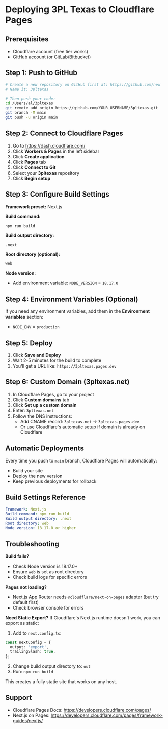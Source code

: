 # Deploying 3PL Texas to Cloudflare Pages

## Prerequisites
- Cloudflare account (free tier works)
- GitHub account (or GitLab/Bitbucket)

## Step 1: Push to GitHub

```bash
# Create a new repository on GitHub first at: https://github.com/new
# Name it: 3pltexas

# Then push your code:
cd /Users/al/3pltexas
git remote add origin https://github.com/YOUR_USERNAME/3pltexas.git
git branch -M main
git push -u origin main
```

## Step 2: Connect to Cloudflare Pages

1. Go to https://dash.cloudflare.com/
2. Click **Workers & Pages** in the left sidebar
3. Click **Create application**
4. Click **Pages** tab
5. Click **Connect to Git**
6. Select your **3pltexas** repository
7. Click **Begin setup**

## Step 3: Configure Build Settings

**Framework preset:** Next.js

**Build command:**
```bash
npm run build
```

**Build output directory:**
```
.next
```

**Root directory (optional):**
```
web
```

**Node version:**
- Add environment variable: `NODE_VERSION` = `18.17.0`

## Step 4: Environment Variables (Optional)

If you need any environment variables, add them in the **Environment variables** section:

- `NODE_ENV` = `production`

## Step 5: Deploy

1. Click **Save and Deploy**
2. Wait 2-5 minutes for the build to complete
3. You'll get a URL like: `https://3pltexas.pages.dev`

## Step 6: Custom Domain (3pltexas.net)

1. In Cloudflare Pages, go to your project
2. Click **Custom domains** tab
3. Click **Set up a custom domain**
4. Enter: `3pltexas.net`
5. Follow the DNS instructions:
   - Add CNAME record: `3pltexas.net` → `3pltexas.pages.dev`
   - Or use Cloudflare's automatic setup if domain is already on Cloudflare

## Automatic Deployments

Every time you push to `main` branch, Cloudflare Pages will automatically:
- Build your site
- Deploy the new version
- Keep previous deployments for rollback

## Build Settings Reference

```yaml
Framework: Next.js
Build command: npm run build
Build output directory: .next
Root directory: web
Node version: 18.17.0 or higher
```

## Troubleshooting

**Build fails?**
- Check Node version is 18.17.0+
- Ensure `web` is set as root directory
- Check build logs for specific errors

**Pages not loading?**
- Next.js App Router needs `@cloudflare/next-on-pages` adapter (but try default first)
- Check browser console for errors

**Need Static Export?**
If Cloudflare's Next.js runtime doesn't work, you can export as static:

1. Add to `next.config.ts`:
```typescript
const nextConfig = {
  output: 'export',
  trailingSlash: true,
};
```

2. Change build output directory to: `out`
3. Run: `npm run build`

This creates a fully static site that works on any host.

## Support

- Cloudflare Pages Docs: https://developers.cloudflare.com/pages/
- Next.js on Pages: https://developers.cloudflare.com/pages/framework-guides/nextjs/
